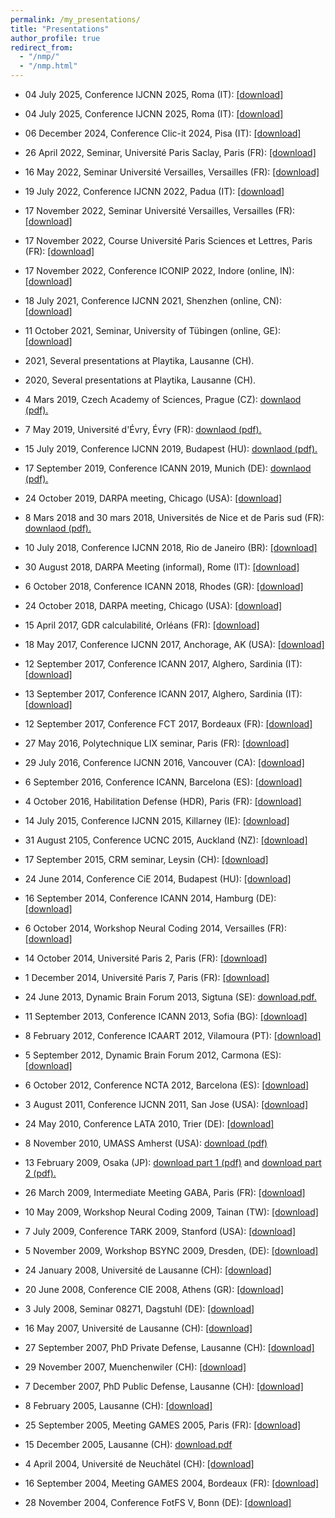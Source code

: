 ```yaml
---
permalink: /my_presentations/
title: "Presentations"
author_profile: true
redirect_from: 
  - "/nmp/"
  - "/nmp.html"
---
```


* 04 July 2025, Conference IJCNN 2025, Roma (IT): [[download]](/files/presentations/JCabessa_04-07-25_2.pdf.zip)
* 04 July 2025, Conference IJCNN 2025, Roma (IT): [[download]](/files/presentations/JCabessa_04-07-25_1.pdf.zip)

* 06 December 2024, Conference Clic-it 2024, Pisa (IT): [[download]](/files/presentations/JCabessa_06-12-24.pdf.zip)

* 26 April 2022, Seminar, Université Paris Saclay, Paris (FR): [[download]](/files/presentations/JCabessa_26-04-22.pdf.zip)
* 16 May 2022, Seminar Université Versailles, Versailles (FR): [[download]](/files/presentations/JCabessa_16-05-22.pdf.zip)
* 19 July 2022, Conference IJCNN 2022, Padua (IT): [[download]](/files/presentations/JCabessa_19-07-22.pdf.zip)
* 17 November 2022, Seminar Université Versailles, Versailles (FR): [[download]](/files/presentations/JCabessa_17-11-22.pdf.zip)
* 17 November 2022, Course Université Paris Sciences et Lettres, Paris (FR): [[download]](/files/presentations/JCabessa_24-11-22.pdf.zip)
* 17 November 2022, Conference ICONIP 2022, Indore (online, IN): [[download]](/files/presentations/JCabessa_25-11-22.pdf.zip)

* 18 July 2021, Conference IJCNN 2021, Shenzhen (online, CN): [[download]](/files/presentations/JCabessa_18-07-21.pdf.zip)
* 11 October 2021, Seminar, University of Tübingen (online, GE): [[download]](/files/presentations/JCabessa_11-10-21.pdf.zip)
* 2021, Several presentations at Playtika, Lausanne (CH).

* 2020, Several presentations at Playtika, Lausanne (CH).

* 4 Mars 2019, Czech Academy of Sciences, Prague (CZ): [downlaod (pdf).](/files/presentations/JCabessa_04-03-19.pdf.zip)
* 7 May 2019, Université d'Évry, Évry (FR): [downlaod (pdf).](/files/presentations/JCabessa_07-05-19.pdf.zip)
* 15 July 2019, Conference IJCNN 2019, Budapest (HU): [downlaod (pdf).](/files/presentations/JCabessa_15-07-19.pdf.zip)
* 17 September 2019, Conference ICANN 2019, Munich (DE): [downlaod (pdf).](/files/presentations/JCabessa_17-09-19.pdf.zip)
* 24 October 2019, DARPA meeting, Chicago (USA): [[download]](/files/presentations/JCabessa_22-09-19.pdf.zip)

* 8 Mars 2018 and 30 mars 2018, Universités de Nice et de Paris sud (FR): [downlaod (pdf).](/files/presentations/JCabessa_30-03-18.pdf.zip)
* 10 July 2018, Conference IJCNN 2018, Rio de Janeiro (BR): [[download]](/files/presentations/JCabessa_10-07-18.pdf.zip)
* 30 August 2018, DARPA Meeting (informal), Rome (IT): [[download]](/files/presentations/JCabessa_30-08-18.pdf.zip)
* 6 October 2018, Conference ICANN 2018, Rhodes (GR): [[download]](/files/presentations/JCabessa_06-10-18.pdf.zip)
* 24 October 2018, DARPA meeting, Chicago (USA): [[download]](/files/presentations/JCabessa_24-10-18.pdf.zip)

* 15 April 2017, GDR calculabilité, Orléans (FR): [[download]](/files/presentations/JCabessa_15-04-17.pdf.zip)
* 18 May 2017, Conference IJCNN 2017, Anchorage, AK (USA): [[download]](/files/presentations/JCabessa_18-05-17.pdf.zip)
* 12 September 2017, Conference ICANN 2017, Alghero, Sardinia (IT): [[download]](/files/presentations/JCabessa_12-09-17.pdf.zip)
* 13 September 2017, Conference ICANN 2017, Alghero, Sardinia (IT): [[download]](/files/presentations/JCabessa_13-09-17.pdf.zip)
* 12 September 2017, Conference FCT 2017, Bordeaux (FR): [[download]](//files/presentations/JCabessa_12-09-17b.pdf.zip)

* 27 May 2016, Polytechnique LIX seminar, Paris (FR): [[download]](/files/presentations/JCabessa_27-05-16.pdf.zip)
* 29 July 2016, Conference IJCNN 2016, Vancouver (CA): [[download]](/files/presentations/JCabessa_29-07-16.pdf.zip)
* 6 September 2016, Conference ICANN, Barcelona (ES): [[download]](/files/presentations/JCabessa_06-09-16.pdf.zip)
* 4 October 2016, Habilitation Defense (HDR), Paris (FR): [[download]](/files/presentations/JCabessa_04-10-16.pdf.zip)

* 14 July 2015, Conference IJCNN 2015, Killarney (IE): [[download]](/files/presentations/JCabessa_14-07-15.pdf.zip)
* 31 August 2105, Conference UCNC 2015, Auckland (NZ): [[download]](/files/presentations/JCabessa_31-08-15.pdf.zip)
* 17 September 2015, CRM seminar, Leysin (CH): [[download]](/files/presentations/JCabessa_17-09-15.pdf.zip)

* 24 June 2014, Conference CiE 2014, Budapest (HU): [[download]](/files/presentations/JCabessa_24-06-14.pdf.zip)
* 16 September 2014, Conference ICANN 2014, Hamburg (DE): [[download]](/files/presentations/JCabessa_16-09-14.pdf.zip)
* 6 October 2014, Workshop Neural Coding 2014, Versailles (FR): [[download]](/files/presentations/JCabessa_06-10-14.pdf.zip)
* 14 October 2014, Université Paris 2, Paris (FR): [[download]](/files/presentations/JCabessa_14-10-14.pdf.zip)
* 1 December 2014, Université Paris 7, Paris (FR): [[download]](/files/presentations/JCabessa_01-12-14.pdf.zip)

* 24 June 2013, Dynamic Brain Forum 2013, Sigtuna (SE): [download.pdf.](/files/presentations/JCabessa_24-06-13.pdf.zip)
* 11 September 2013, Conference ICANN 2013, Sofia (BG): [[download]](/files/presentations/JCabessa_11-09-13.pdf.zip)

* 8 February 2012, Conference ICAART 2012, Vilamoura (PT): [[download]](/files/presentations/JCabessa_08-02-12.pdf.zip)
* 5 September 2012, Dynamic Brain Forum 2012, Carmona (ES): [[download]](/files/presentations/JCabessa_05-09-12.pdf.zip)
* 6 October 2012, Conference NCTA 2012, Barcelona (ES): [[download]](/files/presentations/JCabessa_06-10-12.pdf.zip)

* 3 August 2011, Conference IJCNN 2011, San Jose (USA): [[download]](/files/presentations/JCabessa_03-08-11.pdf.zip)

* 24 May 2010, Conference LATA 2010, Trier (DE): [[download]](/files/presentations/JCabessa_24-05-10.pdf.zip)
* 8 November 2010, UMASS Amherst (USA): [download (pdf)](/files/presentations/JCabessa_08-11-10.pdf.zip)

* 13 February 2009, Osaka (JP): [download part 1 (pdf)](/files/presentations/JCabessa_13-02-09%281%29.pdf.zip) and [download part 2 (pdf).](/files/presentations/JCabessa_13-02-09%282%29.pdf.zip)
* 26 March 2009, Intermediate Meeting GABA, Paris (FR): [[download]](/files/presentations/JCabessa_26-03-09.pdf.zip)
* 10 May 2009, Workshop Neural Coding 2009, Tainan (TW): [[download]](/files/presentations/JCabessa_10-05-09.pdf.zip)
* 7 July 2009, Conference TARK 2009, Stanford (USA): [[download]](/files/presentations/JCabessa_07-07-09.pdf)
* 5 November 2009, Workshop BSYNC 2009, Dresden, (DE): [[download]](/files/presentations/JCabessa_05-11-09.pdf.zip)

* 24 January 2008, Université de Lausanne (CH): [[download]](/files/presentations/JCabessa_24-01-08.pdf.zip)
* 20 June 2008, Conference CIE 2008, Athens (GR): [[download]](/files/presentations/JCabessa_20-06-08.pdf.zip)
* 3 July 2008, Seminar 08271, Dagstuhl (DE): [[download]](/files/presentations/JCabessa_03-07-08.pdf.zip)

* 16 May 2007, Université de Lausanne (CH): [[download]](/files/presentations/JCabessa_16-05-07.pdf.zip)
* 27 September 2007, PhD Private Defense, Lausanne (CH): [[download]](/files/presentations/JCabessa_27-09-07.pdf.zip)
* 29 November 2007, Muenchenwiler (CH): [[download]](/files/presentations/JCabessa_29-11-07.pdf.zip)
* 7 December 2007, PhD Public Defense, Lausanne (CH): [[download]](/files/presentations/JCabessa_07-12-07.pdf.zip)

* 8 February 2005, Lausanne (CH): [[download]](/files/presentations/JCabessa_08-02-05.pdf.zip)
* 25 September 2005, Meeting GAMES 2005, Paris (FR): [[download]](/files/presentations/JCabessa_25-09-05.pdf.zip)
* 15 December 2005, Lausanne (CH): [download.pdf](/files/presentations/JCabessa_15-12-05.pdf.zip)  

* 4 April 2004, Université de Neuchâtel (CH): [[download]](/files/presentations/JCabessa_04-04-04.pdf.zip)
* 16 September 2004, Meeting GAMES 2004, Bordeaux (FR): [[download]](/files/presentations/JCabessa_16-09-04.pdf.zip)
* 28 November 2004, Conference FotFS V, Bonn (DE): [[download]](/files/presentations/JCabessa_28-11-04.pdf.zip)